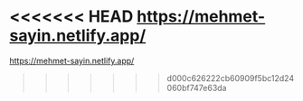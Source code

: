 <<<<<<< HEAD
https://mehmet-sayin.netlify.app/
=======
https://mehmet-sayin.netlify.app/
>>>>>>> d000c626222cb60909f5bc12d24060bf747e63da
